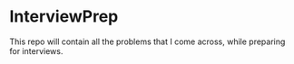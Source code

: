 # InterviewPrep

This repo will contain all the problems that I come across, while preparing for interviews.
